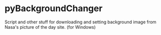 # pyBackgroundChanger
Script and other stuff for downloading and setting background image from Nasa's picture of the day site. (for Windows)
